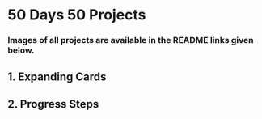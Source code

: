 # 50 Days 50 Projects

### Images of all projects are available in the README links given below.

## 1. Expanding Cards 
[](https://github.com/YagmurrrCan/50Days50ProjectsClone/tree/main/01-Expanding_Cards)

## 2. Progress Steps
[](https://github.com/YagmurrrCan/50Days50ProjectsClone/tree/main/02-Progress_Steps)
 
